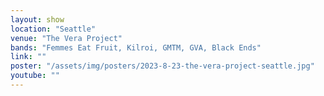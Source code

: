 ```yaml
---
layout: show
location: "Seattle"
venue: "The Vera Project"
bands: "Femmes Eat Fruit, Kilroi, GMTM, GVA, Black Ends"
link: ""
poster: "/assets/img/posters/2023-8-23-the-vera-project-seattle.jpg"
youtube: ""
---
```



